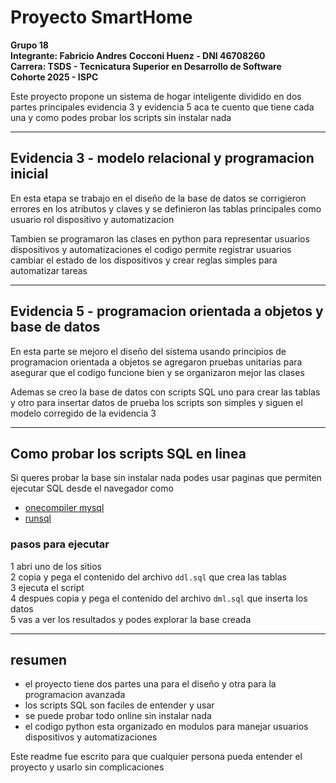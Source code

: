 # Proyecto SmartHome

**Grupo 18**  
**Integrante: Fabricio Andres Cocconi Huenz - DNI 46708260**  
**Carrera: TSDS - Tecnicatura Superior en Desarrollo de Software**  
**Cohorte 2025 - ISPC**

Este proyecto propone un sistema de hogar inteligente dividido en dos partes principales evidencia 3 y evidencia 5 aca te cuento que tiene cada una y como podes probar los scripts sin instalar nada

---

## Evidencia 3 - modelo relacional y programacion inicial

En esta etapa se trabajo en el diseño de la base de datos se corrigieron errores en los atributos y claves y se definieron las tablas principales como usuario rol dispositivo y automatizacion

Tambien se programaron las clases en python para representar usuarios dispositivos y automatizaciones el codigo permite registrar usuarios cambiar el estado de los dispositivos y crear reglas simples para automatizar tareas

---

## Evidencia 5 - programacion orientada a objetos y base de datos

En esta parte se mejoro el diseño del sistema usando principios de programacion orientada a objetos se agregaron pruebas unitarias para asegurar que el codigo funcione bien y se organizaron mejor las clases

Ademas se creo la base de datos con scripts SQL uno para crear las tablas y otro para insertar datos de prueba los scripts son simples y siguen el modelo corregido de la evidencia 3

---

## Como probar los scripts SQL en linea

Si queres probar la base sin instalar nada podes usar paginas que permiten ejecutar SQL desde el navegador como

- [onecompiler mysql](https://onecompiler.com/mysql)  
- [runsql](https://runsql.com)

### pasos para ejecutar

1 abri uno de los sitios  
2 copia y pega el contenido del archivo `ddl.sql` que crea las tablas  
3 ejecuta el script  
4 despues copia y pega el contenido del archivo `dml.sql` que inserta los datos  
5 vas a ver los resultados y podes explorar la base creada

---

## resumen

- el proyecto tiene dos partes una para el diseño y otra para la programacion avanzada  
- los scripts SQL son faciles de entender y usar  
- se puede probar todo online sin instalar nada  
- el codigo python esta organizado en modulos para manejar usuarios dispositivos y automatizaciones

Este readme fue escrito para que cualquier persona pueda entender el proyecto y usarlo sin complicaciones